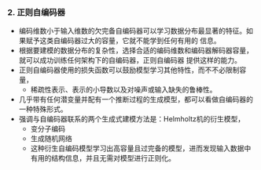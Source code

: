 ### 2. 正则自编码器

* 编码维数小于输入维数的欠完备自编码器可以学习数据分布最显著的特征。如果赋予这类自编码器过大的容量，它就不能学到任何有用的
信息。
* 根据要建模的数据分布的复杂性，选择合适的编码维数和编码器解码器容量，就可以成功训练任何架构下的自编码器，正则自编码器
提供这样的能力。
* 正则自编码器使用的损失函数可以鼓励模型学习其他特性，而不不必限制容量，
    * 稀疏性表示、表示的小导数以及对噪声或输入缺失的鲁棒性。
* 几乎带有任何潜变量并配有一个推断过程的生成模型，都可以看做自编码器的一种特殊形式。
* 强调与自编码器联系的两个生成式建模方法是：Helmholtz机的衍生模型，
    * 变分子编码
    * 生成随机网络
    * 这种衍生自编码模型学习出高容量且过完备的模型，进而发现输入数据中有用的结构信息，并且无需对模型进行正则化。
